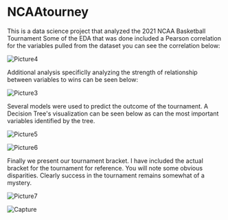 
# NCAAtourney
This is a data science project that analyzed the 2021 NCAA Basketball Tournament
Some of the EDA that was done included a Pearson correlation for the variables pulled from the dataset you can see the correlation below:

![Picture4](https://user-images.githubusercontent.com/61364738/122485245-7174d380-cfa4-11eb-885c-7f9b37b8f41b.png)



Additional analysis specificlly analyzing the strength of relationship between variables to wins can be seen below:

![Picture3](https://user-images.githubusercontent.com/61364738/122485157-3e324480-cfa4-11eb-8871-56bd15783ea8.png)

Several models were used to predict the outcome of the tournament. A Decision Tree's visualization can be seen below as can the most important variables identified by the tree.

![Picture5](https://user-images.githubusercontent.com/61364738/122485441-eba55800-cfa4-11eb-8c21-2fb757e6a8a1.png)


![Picture6](https://user-images.githubusercontent.com/61364738/122485466-f9f37400-cfa4-11eb-8117-8e54bb60d988.png)


Finally we present our tournament bracket. I have included the actual bracket for the tournament for reference. You will note some obvious disparities. Clearly success in the tournament remains somewhat of a mystery.

![Picture7](https://user-images.githubusercontent.com/61364738/122485556-3d4de280-cfa5-11eb-9e88-9e45893663d4.png)

![Capture](https://user-images.githubusercontent.com/61364738/122485744-a7ff1e00-cfa5-11eb-84ff-d9093be841fd.PNG)

